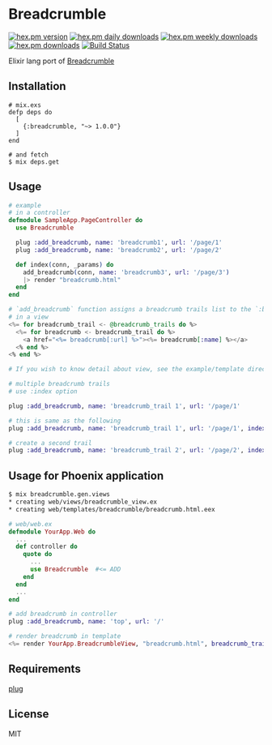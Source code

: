 # Breadcrumble

[![hex.pm version](https://img.shields.io/hexpm/v/breadcrumble.svg)](https://hex.pm/packages/breadcrumble) [![hex.pm daily downloads](https://img.shields.io/hexpm/dd/breadcrumble.svg)](https://hex.pm/packages/breadcrumble) [![hex.pm weekly downloads](https://img.shields.io/hexpm/dw/breadcrumble.svg)](https://hex.pm/packages/breadcrumble) [![hex.pm downloads](https://img.shields.io/hexpm/dt/breadcrumble.svg)](https://hex.pm/packages/breadcrumble) [![Build Status](https://travis-ci.org/ma2gedev/breadcrumble_ex.svg?branch=master)](https://travis-ci.org/ma2gedev/breadcrumble_ex)

Elixir lang port of [Breadcrumble](https://github.com/ma2gedev/breadcrumble)

## Installation

```
# mix.exs
defp deps do
  [
    {:breadcrumble, "~> 1.0.0"}
  ]
end

# and fetch
$ mix deps.get
```

## Usage

```elixir
# example
# in a controller
defmodule SampleApp.PageController do
  use Breadcrumble

  plug :add_breadcrumb, name: 'breadcrumb1', url: '/page/1'
  plug :add_breadcrumb, name: 'breadcrumb2', url: '/page/2'

  def index(conn, _params) do
    add_breadcrumb(conn, name: 'breadcrumb3', url: '/page/3')
    |> render "breadcrumb.html"
  end
end

# `add_breadcrumb` function assigns a breadcrumb trails list to the `:breadcrumb_trails` key in the connection
# in a view
<%= for breadcrumb_trail <- @breadcrumb_trails do %>
  <%= for breadcrumb <- breadcrumb_trail do %>
    <a href="<%= breadcrumb[:url] %>"><%= breadcrumb[:name] %></a>
  <% end %>
<% end %>

# If you wish to know detail about view, see the example/template directory
```

```elixir
# multiple breadcrumb trails
# use :index option

plug :add_breadcrumb, name: 'breadcrumb_trail 1', url: '/page/1'

# this is same as the following
plug :add_breadcrumb, name: 'breadcrumb_trail 1', url: '/page/1', index: 1

# create a second trail
plug :add_breadcrumb, name: 'breadcrumb_trail 2', url: '/page/2', index: 2
```

## Usage for Phoenix application

```bash
$ mix breadcrumble.gen.views
* creating web/views/breadcrumble_view.ex
* creating web/templates/breadcrumble/breadcrumb.html.eex
```

```elixir
# web/web.ex
defmodule YourApp.Web do
  ...
  def controller do
    quote do
      ...
      use Breadcrumble  #<= ADD
    end
  end
  ...
end

# add breadcrumb in controller
plug :add_breadcrumb, name: 'top', url: '/'

# render breadcrumb in template
<%= render YourApp.BreadcrumbleView, "breadcrumb.html", breadcrumb_trails: @breadcrumb_trails %>
```

## Requirements

[plug](https://github.com/elixir-lang/plug)

## License

MIT

